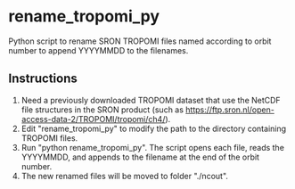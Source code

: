 # rename_tropomi_py
Python script to rename SRON TROPOMI files named according to orbit number to append YYYYMMDD to the filenames.

## Instructions

1. Need a previously downloaded TROPOMI dataset that use the NetCDF file structures in the SRON product (such as https://ftp.sron.nl/open-access-data-2/TROPOMI/tropomi/ch4/).
2. Edit "rename_tropomi_py" to modify the path to the directory containing TROPOMI files.
3. Run "python rename_tropomi_py". The script opens each file, reads the YYYYMMDD, and appends to the filename at the end of the orbit number.
4. The new renamed files will be moved to folder "./ncout".
